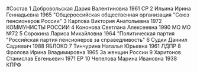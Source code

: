 #Состав
1 Добровольская Дария Валентиновна 1961 СР
2 Ильина Ирина Геннадьевна 1965 \"Общероссийская общественная организация \"Союз пенсионеров России\"
3 Карпова Виктория Анатольевна 1972 КОММУНИСТЫ РОССИИ
4 Кононова Светлана Алексеевна 1990 МО МО №72
5 Сорокина Лариса Михайловна 1964 \"Политическая партия \"Российская партия пенсионеров за справедливость\"
6 Судки Даниил Садиевич 1988 ЯБЛОКО
7 Тинчурина Наталья Юрьевна 1961 ЛДПР
8 Фролова Ирина Владимировна 1965 За женщин России
9 Харитонов Станислав Евгеньевич 1971 ЕР
10 Чепелова Марина Ивановна 1938 КПРФ
